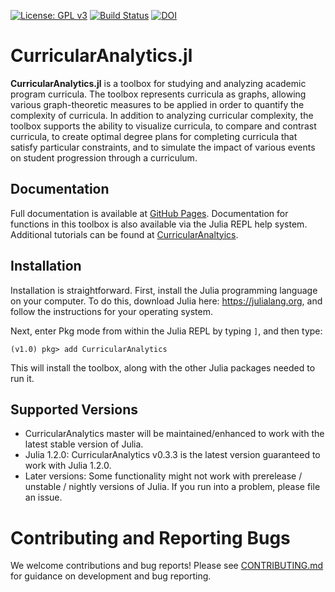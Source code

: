 
[![License: GPL v3](https://img.shields.io/badge/License-GPL%20v3-blue.svg)](https://www.gnu.org/licenses/gpl-3.0)
[![Build Status](https://travis-ci.com/heileman/CurricularAnalytics.jl.svg?branch=master)](https://travis-ci.com/heileman/CurricularAnalytics.jl)
[![DOI](https://zenodo.org/badge/147096983.svg)](https://zenodo.org/badge/latestdoi/147096983)

# CurricularAnalytics.jl
**CurricularAnalytics.jl** is a toolbox for studying and analyzing academic program curricula.  The toolbox represents curricula as graphs, allowing various graph-theoretic measures to be applied in order to quantify the complexity of curricula. In addition to analyzing curricular complexity, the toolbox supports the ability to visualize curricula, to compare and contrast curricula, to create optimal degree plans for completing curricula that satisfy particular constraints, and to simulate the impact of various events on student progression through a curriculum. 

## Documentation
Full documentation is available at [GitHub Pages](https://curricularanalytics.github.io/CurricularAnalytics.jl/).
Documentation for functions in this toolbox is also available via the Julia REPL help system.
Additional tutorials can be found at [CurricularAnaltyics](http://curricula.academicdashboards.org).

## Installation
Installation is straightforward.  First, install the Julia programming language on your computer.  To do this, download Julia here: https://julialang.org, and follow the instructions for your operating system.

Next, enter Pkg mode from within the Julia REPL by typing `]`, and then type:
```julia-repl
(v1.0) pkg> add CurricularAnalytics
```
This will install the toolbox, along with the other Julia packages needed to run it.

## Supported Versions
* CurricularAnalytics master will be maintained/enhanced to work with the latest stable version of Julia.
* Julia 1.2.0: CurricularAnalytics v0.3.3 is the latest version guaranteed to work with Julia 1.2.0.
* Later versions: Some functionality might not work with prerelease / unstable / nightly versions of Julia. If you run into a problem, please file an issue.

# Contributing and Reporting Bugs
We welcome contributions and bug reports! Please see [CONTRIBUTING.md](https://github.com/CurricularAnalytics/git/master/CONTRIBUTING.md)
for guidance on development and bug reporting.
